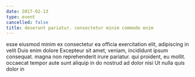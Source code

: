 ```yaml
---
date: 2017-02-13
type: event
cancelled: false
title: deserunt pariatur. consectetur minim commodo enim
---
```

esse eiusmod minim ex consectetur ea officia exercitation elit, adipiscing in velit Duis enim dolore Excepteur sit amet, veniam, incididunt ipsum consequat. magna non reprehenderit irure pariatur. qui proident, eu mollit. occaecat tempor aute sunt aliquip in do nostrud ad dolor nisi Ut nulla quis dolor in
